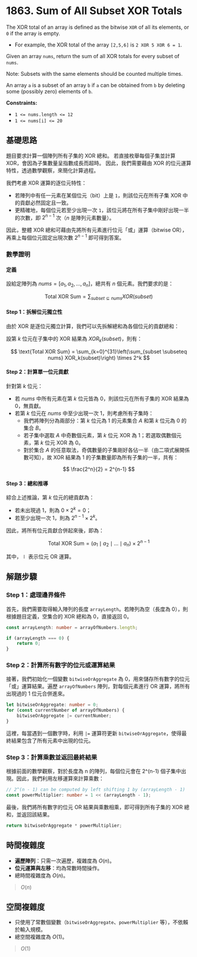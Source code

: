 # 1863. Sum of All Subset XOR Totals

The XOR total of an array is defined as the bitwise `XOR` of all its elements, or `0` if the array is empty.

- For example, the XOR total of the array `[2,5,6]` is `2 XOR 5 XOR 6 = 1`.

Given an array `nums`, return the sum of all XOR totals for every subset of `nums`.

Note: Subsets with the same elements should be counted multiple times.

An array `a` is a subset of an array `b` if `a` can be obtained from `b` by deleting some (possibly zero) elements of `b`.

**Constraints:**

- `1 <= nums.length <= 12`
- `1 <= nums[i] <= 20`

## 基礎思路

題目要求計算一個陣列所有子集的 XOR 總和。
若直接枚舉每個子集並計算 XOR，會因為子集數量呈指數成長而超時。
因此，我們需要藉由 XOR 的位元運算特性，透過數學觀察，來簡化計算過程。

我們考慮 XOR 運算的逐位元特性：
- 若陣列中有任一元素在某個位元（bit）上是 `1`，則該位元在所有子集 XOR 中的貢獻必然固定且一致。
- 更精確地，每個位元若至少出現一次 `1`，該位元將在所有子集中剛好出現一半的次數，即 $2^{n-1}$ 次（$n$ 是陣列元素數量）。

因此，整體 XOR 總和可藉由先將所有元素進行位元「或」運算（bitwise OR），再乘上每個位元固定出現次數 $2^{n-1}$ 即可得到答案。

### 數學證明

#### 定義

設給定陣列為 $nums = [a_1, a_2, \dots, a_n]$，總共有 $n$ 個元素。我們要求的是：

$$
\text{Total XOR Sum} = \sum_{subset \subseteq nums} XOR(subset)
$$

#### Step 1：拆解位元獨立性

由於 XOR 是逐位元獨立計算，我們可以先拆解總和為各個位元的貢獻總和：

設第 $k$ 位元在子集中的 XOR 結果為 $XOR_k(subset)$，則有：

$$
\text{Total XOR Sum} = \sum_{k=0}^{31}\left(\sum_{subset \subseteq nums} XOR_k(subset)\right) \times 2^k
$$

#### Step 2：計算單一位元貢獻

針對第 $k$ 位元：

- 若 $nums$ 中所有元素在第 $k$ 位元皆為 $0$，則該位元在所有子集的 XOR 結果為 $0$，無貢獻。
- 若第 $k$ 位元在 $nums$ 中至少出現一次 $1$，則考慮所有子集時：
    - 我們將陣列分為兩部分：第 $k$ 位元為 $1$ 的元素集合 $A$ 和第 $k$ 位元為 $0$ 的集合 $B$。
    - 若子集中選取 $A$ 中奇數個元素，第 $k$ 位元 XOR 為 $1$；若選取偶數個元素，第 $k$ 位元 XOR 為 $0$。
    - 對於集合 $A$ 的任意取法，奇偶數量的子集剛好各佔一半（由二項式展開係數可知），故 XOR 結果為 $1$ 的子集數量即為所有子集的一半，共有：

$$
\frac{2^n}{2} = 2^{n-1}
$$

#### Step 3：總和推導

綜合上述推論，第 $k$ 位元的總貢獻為：

- 若未出現過 $1$，則為 $0 \times 2^k = 0$；
- 若至少出現一次 $1$，則為 $2^{n-1} \times 2^k$。

因此，將所有位元貢獻合併起來後，即為：

$$
\text{Total XOR Sum} = (a_1 \mid a_2 \mid \dots \mid a_n) \times 2^{n-1}
$$

其中，$\mid$ 表示位元 OR 運算。

## 解題步驟

### Step 1：處理邊界條件

首先，我們需要取得輸入陣列的長度 `arrayLength`。若陣列為空（長度為 0），則根據題目定義，空集合的 XOR 總和為 0，直接返回 0。

```typescript
const arrayLength: number = arrayOfNumbers.length;

if (arrayLength === 0) {
    return 0;
}
```

### Step 2：計算所有數字的位元或運算結果

接著，我們初始化一個變數 `bitwiseOrAggregate` 為 0，用來儲存所有數字的位元「或」運算結果。遍歷 `arrayOfNumbers` 陣列，對每個元素進行 OR 運算，將所有出現過的 1 位元合併進來。

```typescript
let bitwiseOrAggregate: number = 0;
for (const currentNumber of arrayOfNumbers) {
    bitwiseOrAggregate |= currentNumber;
}
```

這裡，每當遇到一個數字時，利用 `|=` 運算符更新 `bitwiseOrAggregate`，使得最終結果包含了所有元素中出現的位元。

### Step 3：計算乘數並返回最終結果

根據前面的數學觀察，對於長度為 n 的陣列，每個位元會在 2^(n-1) 個子集中出現。因此，我們利用左移運算來計算乘數：

```typescript
// 2^(n - 1) can be computed by left shifting 1 by (arrayLength - 1)
const powerMultiplier: number = 1 << (arrayLength - 1);
```

最後，我們將所有數字的位元 OR 結果與乘數相乘，即可得到所有子集的 XOR 總和，並返回該結果。

```typescript
return bitwiseOrAggregate * powerMultiplier;
```

## 時間複雜度

- **遍歷陣列**：只需一次遍歷，複雜度為 $O(n)$。
- **位元運算與左移**：均為常數時間操作。
- 總時間複雜度為 $O(n)$。

> $O(n)$

## 空間複雜度

- 只使用了常數個變數（`bitwiseOrAggregate`、`powerMultiplier` 等），不依賴於輸入規模。
- 總空間複雜度為 $O(1)$。

> $O(1)$
